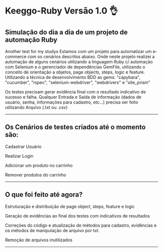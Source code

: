 # Keeggo-Ruby Versão 1.0 👌


## Simulação do dia a dia de um projeto de automação Ruby

Another test for my studys
Estamos com um projeto para automatizar um e-commerce com os cenários descritos abaixo.
Onde neste projeto realizei a automação de alguns cenários utilizando a linguagem Ruby c/ automação com Selenium e o gerenciador de dependências GemFile, utilizando o conceito de orientação a objetos, page objects, steps, logic e feature. 
Utilizando a técnica de desenvolvimento BDD as gems: "capybara", "cucumber", "rspec", "selenium-webdriver", "webdrivers" e "site_prism"

Os testes precisam gerar evidência final com o resultado indicativo de sucesso e falha.
Qualquer Entrada e Saída de informação (dados de usuário, senha, informações para cadastro, etc...) precisa ser feito utilizando Arquivo (.txt ou .csv)

---------------------------------------------------------------------------------------------------------------------------------------------------------------------------------------------

## Os Cenários de testes criados até o momento são:

Cadastrar Usuário

Realizar Login 

Adicionar um produto no carrinho 

Remover produtos do carrinho 

---------------------------------------------------------------------------------------------------------------------------------------------------------------------------------------------

## O que foi feito até agora? 

Estruturação e distribuição de page object, steps, feature e logic

Geração de evidências ao final dos testes com indicativos de resultados

Correções do código e atualização de métodos para cadastro, evidências e os métodos de manipulação de arquivo por txt.

Remoção de arquivos inutilizados

---------------------------------------------------------------------------------------------------------------------------------------------------------------------------------------------
